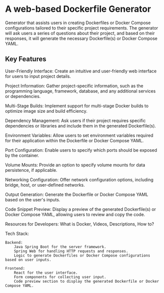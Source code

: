 # A web-based Dockerfile Generator

Generator that assists users in creating Dockerfiles or Docker Compose configurations tailored to their specific project requirements. The generator will ask users a series of questions about their project, and based on their responses, it will generate the necessary Dockerfile(s) or Docker Compose YAML.

## Key Features

User-Friendly Interface: Create an intuitive and user-friendly web interface for users to input project details.

Project Information: Gather project-specific information, such as the programming language, framework, database, and any additional services or dependencies.

Multi-Stage Builds: Implement support for multi-stage Docker builds to optimize image size and build efficiency.

Dependency Management: Ask users if their project requires specific dependencies or libraries and include them in the generated Dockerfile(s).

Environment Variables: Allow users to set environment variables required for their application within the Dockerfile or Docker Compose YAML.
    
Port Configuration: Enable users to specify which ports should be exposed by the container.

Volume Mounts: Provide an option to specify volume mounts for data persistence, if applicable.

Networking Configuration: Offer network configuration options, including bridge, host, or user-defined networks.

Output Generation: Generate the Dockerfile or Docker Compose YAML based on the user's inputs.

Code Snippet Preview: Display a preview of the generated Dockerfile(s) or Docker Compose YAML, allowing users to review and copy the code.

Resources for Developers: What is Docker, Videos, Descriptions, How to?

Tech Stack:

    Backend:
        Java Spring Boot for the server framework.
        Spring Web for handling HTTP requests and responses.
        Logic to generate Dockerfiles or Docker Compose configurations based on user inputs.

    Frontend:
        React for the user interface.
        Form components for collecting user input.
        Code preview section to display the generated Dockerfile or Docker Compose YAML.
